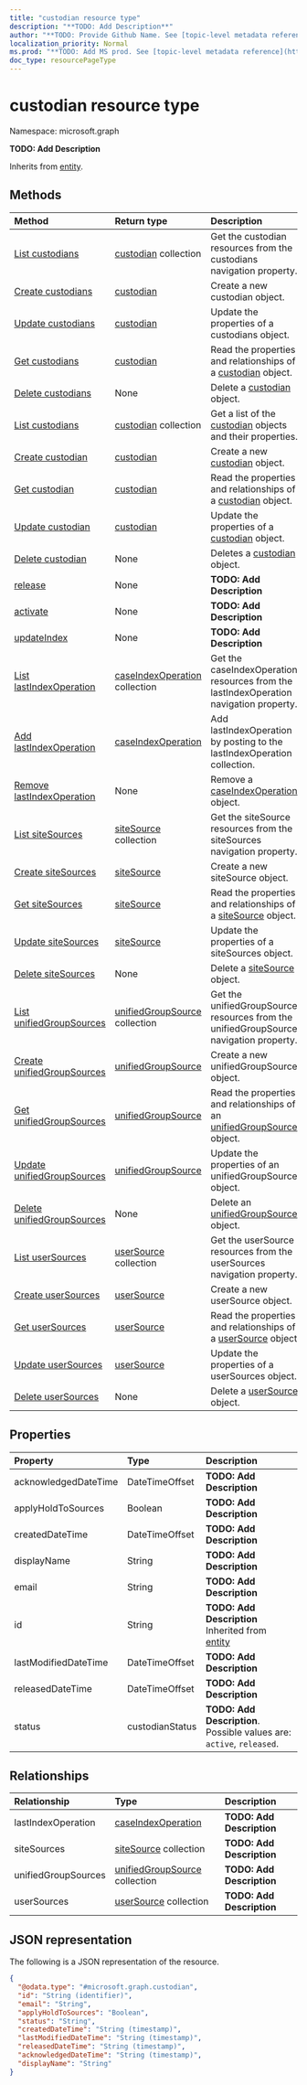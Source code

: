 ```yaml
---
title: "custodian resource type"
description: "**TODO: Add Description**"
author: "**TODO: Provide Github Name. See [topic-level metadata reference](https://msgo.azurewebsites.net/add/document/guidelines/metadata.html#topic-level-metadata)**"
localization_priority: Normal
ms.prod: "**TODO: Add MS prod. See [topic-level metadata reference](https://msgo.azurewebsites.net/add/document/guidelines/metadata.html#topic-level-metadata)**"
doc_type: resourcePageType
---
```


# custodian resource type

Namespace: microsoft.graph

**TODO: Add Description**


Inherits from [entity](../resources/entity.md).

## Methods
|Method|Return type|Description|
|:---|:---|:---|
|[List custodians](../api/ediscoverycase-list-custodians.md)|[custodian](../resources/custodian.md) collection|Get the custodian resources from the custodians navigation property.|
|[Create custodians](../api/ediscoverycase-post-custodians.md)|[custodian](../resources/custodian.md)|Create a new custodian object.|
|[Update custodians](../api/ediscoverycase-update-custodians.md)|[custodian](../resources/custodian.md)|Update the properties of a custodians object.|
|[Get custodians](../api/ediscoverycase-get-custodian.md)|[custodian](../resources/custodian.md)|Read the properties and relationships of a [custodian](../resources/custodian.md) object.|
|[Delete custodians](../api/ediscoverycase-delete-custodians.md)|None|Delete a [custodian](../resources/custodian.md) object.|
|[List custodians](../api/custodian-list.md)|[custodian](../resources/custodian.md) collection|Get a list of the [custodian](../resources/custodian.md) objects and their properties.|
|[Create custodian](../api/custodian-create.md)|[custodian](../resources/custodian.md)|Create a new [custodian](../resources/custodian.md) object.|
|[Get custodian](../api/custodian-get.md)|[custodian](../resources/custodian.md)|Read the properties and relationships of a [custodian](../resources/custodian.md) object.|
|[Update custodian](../api/custodian-update.md)|[custodian](../resources/custodian.md)|Update the properties of a [custodian](../resources/custodian.md) object.|
|[Delete custodian](../api/custodian-delete.md)|None|Deletes a [custodian](../resources/custodian.md) object.|
|[release](../api/custodian-release.md)|None|**TODO: Add Description**|
|[activate](../api/custodian-activate.md)|None|**TODO: Add Description**|
|[updateIndex](../api/custodian-updateindex.md)|None|**TODO: Add Description**|
|[List lastIndexOperation](../api/custodian-list-lastindexoperation.md)|[caseIndexOperation](../resources/caseindexoperation.md) collection|Get the caseIndexOperation resources from the lastIndexOperation navigation property.|
|[Add lastIndexOperation](../api/custodian-post-lastindexoperation.md)|[caseIndexOperation](../resources/caseindexoperation.md)|Add lastIndexOperation by posting to the lastIndexOperation collection.|
|[Remove lastIndexOperation](../api/custodian-delete-lastindexoperation.md)|None|Remove a [caseIndexOperation](../resources/caseindexoperation.md) object.|
|[List siteSources](../api/custodian-list-sitesources.md)|[siteSource](../resources/sitesource.md) collection|Get the siteSource resources from the siteSources navigation property.|
|[Create siteSources](../api/custodian-post-sitesources.md)|[siteSource](../resources/sitesource.md)|Create a new siteSource object.|
|[Get siteSources](../api/custodian-get-sitesource.md)|[siteSource](../resources/sitesource.md)|Read the properties and relationships of a [siteSource](../resources/sitesource.md) object.|
|[Update siteSources](../api/custodian-update-sitesources.md)|[siteSource](../resources/sitesource.md)|Update the properties of a siteSources object.|
|[Delete siteSources](../api/custodian-delete-sitesources.md)|None|Delete a [siteSource](../resources/sitesource.md) object.|
|[List unifiedGroupSources](../api/custodian-list-unifiedgroupsources.md)|[unifiedGroupSource](../resources/unifiedgroupsource.md) collection|Get the unifiedGroupSource resources from the unifiedGroupSources navigation property.|
|[Create unifiedGroupSources](../api/custodian-post-unifiedgroupsources.md)|[unifiedGroupSource](../resources/unifiedgroupsource.md)|Create a new unifiedGroupSource object.|
|[Get unifiedGroupSources](../api/custodian-get-unifiedgroupsource.md)|[unifiedGroupSource](../resources/unifiedgroupsource.md)|Read the properties and relationships of an [unifiedGroupSource](../resources/unifiedgroupsource.md) object.|
|[Update unifiedGroupSources](../api/custodian-update-unifiedgroupsources.md)|[unifiedGroupSource](../resources/unifiedgroupsource.md)|Update the properties of an unifiedGroupSources object.|
|[Delete unifiedGroupSources](../api/custodian-delete-unifiedgroupsources.md)|None|Delete an [unifiedGroupSource](../resources/unifiedgroupsource.md) object.|
|[List userSources](../api/custodian-list-usersources.md)|[userSource](../resources/usersource.md) collection|Get the userSource resources from the userSources navigation property.|
|[Create userSources](../api/custodian-post-usersources.md)|[userSource](../resources/usersource.md)|Create a new userSource object.|
|[Get userSources](../api/custodian-get-usersource.md)|[userSource](../resources/usersource.md)|Read the properties and relationships of a [userSource](../resources/usersource.md) object.|
|[Update userSources](../api/custodian-update-usersources.md)|[userSource](../resources/usersource.md)|Update the properties of a userSources object.|
|[Delete userSources](../api/custodian-delete-usersources.md)|None|Delete a [userSource](../resources/usersource.md) object.|

## Properties
|Property|Type|Description|
|:---|:---|:---|
|acknowledgedDateTime|DateTimeOffset|**TODO: Add Description**|
|applyHoldToSources|Boolean|**TODO: Add Description**|
|createdDateTime|DateTimeOffset|**TODO: Add Description**|
|displayName|String|**TODO: Add Description**|
|email|String|**TODO: Add Description**|
|id|String|**TODO: Add Description** Inherited from [entity](../resources/entity.md)|
|lastModifiedDateTime|DateTimeOffset|**TODO: Add Description**|
|releasedDateTime|DateTimeOffset|**TODO: Add Description**|
|status|custodianStatus|**TODO: Add Description**. Possible values are: `active`, `released`.|

## Relationships
|Relationship|Type|Description|
|:---|:---|:---|
|lastIndexOperation|[caseIndexOperation](../resources/caseindexoperation.md)|**TODO: Add Description**|
|siteSources|[siteSource](../resources/sitesource.md) collection|**TODO: Add Description**|
|unifiedGroupSources|[unifiedGroupSource](../resources/unifiedgroupsource.md) collection|**TODO: Add Description**|
|userSources|[userSource](../resources/usersource.md) collection|**TODO: Add Description**|

## JSON representation
The following is a JSON representation of the resource.
<!-- {
  "blockType": "resource",
  "keyProperty": "id",
  "@odata.type": "microsoft.graph.custodian",
  "baseType": "microsoft.graph.entity",
  "openType": false
}
-->
``` json
{
  "@odata.type": "#microsoft.graph.custodian",
  "id": "String (identifier)",
  "email": "String",
  "applyHoldToSources": "Boolean",
  "status": "String",
  "createdDateTime": "String (timestamp)",
  "lastModifiedDateTime": "String (timestamp)",
  "releasedDateTime": "String (timestamp)",
  "acknowledgedDateTime": "String (timestamp)",
  "displayName": "String"
}
```

